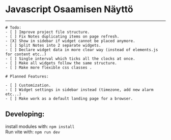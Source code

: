 # Javascript Osaamisen Näyttö

---

    # Todo:
    - [ ] Improve project file structure.
    - [ ] Fix Notes duplicating items on page refresh.
    - [X] Show in sidebar if widget cannot be placed anymore.
    - [ ] Split Notes into 2 separate widgets.
    - [ ] Declare widget data in more clear way (instead of elements.js for content etc..)
    - [ ] Single interval which ticks all the clocks at once.
    - [ ] Make all widgets follow the same structure.
    - [ ] Make more flexible css classes .

    # Planned Features:

    - [ ] Customization.
    - [ ] Widget settings in sidebar instead (timezone, add new alarm etc...)
    - [ ] Make work as a default landing page for a browser.

## Developing:

install modules with: `npm install`  
Run vite with: `npm run dev`
